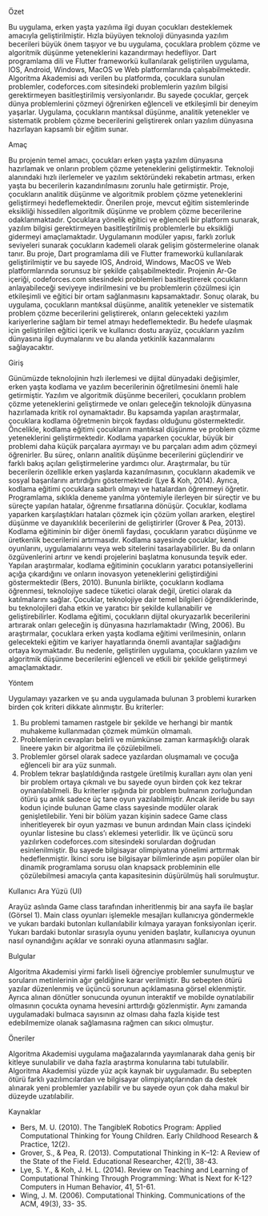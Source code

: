 Özet

   Bu uygulama, erken yaşta yazılıma ilgi duyan çocukları desteklemek amacıyla geliştirilmiştir. Hızla büyüyen teknoloji dünyasında yazılım becerileri büyük önem taşıyor ve bu uygulama, çocuklara problem çözme ve algoritmik düşünme yeteneklerini kazandırmayı hedefliyor. Dart programlama dili ve Flutter frameworkü kullanılarak geliştirilen uygulama, IOS, Android, Windows, MacOS ve Web platformlarında çalışabilmektedir.
  Algoritma Akademisi adı verilen bu platformda, çocuklara sunulan problemler, codeforces.com sitesindeki problemlerin yazılım bilgisi gerektirmeyen basitleştirilmiş versiyonlarıdır. Bu sayede çocuklar, gerçek dünya problemlerini çözmeyi öğrenirken eğlenceli ve etkileşimli bir deneyim yaşarlar. Uygulama, çocukların mantıksal düşünme, analitik yetenekler ve sistematik problem çözme becerilerini geliştirerek onları yazılım dünyasına hazırlayan kapsamlı bir eğitim sunar.

Amaç

  Bu projenin temel amacı, çocukları erken yaşta yazılım dünyasına hazırlamak ve onların problem çözme yeteneklerini geliştirmektir. Teknoloji alanındaki hızlı ilerlemeler ve yazılım sektöründeki rekabetin artması, erken yaşta bu becerilerin kazandırılmasını zorunlu hale getirmiştir. Proje, çocukların analitik düşünme ve algoritmik problem çözme yeteneklerini geliştirmeyi hedeflemektedir.
Önerilen proje, mevcut eğitim sistemlerinde eksikliği hissedilen algoritmik düşünme ve problem çözme becerilerine odaklanmaktadır. Çocuklara yönelik eğitici ve eğlenceli bir platform sunarak, yazılım bilgisi gerektirmeyen basitleştirilmiş problemlerle bu eksikliği gidermeyi amaçlamaktadır. Uygulamanın modüler yapısı, farklı zorluk seviyeleri sunarak çocukların kademeli olarak gelişim göstermelerine olanak tanır.
  Bu proje, Dart programlama dili ve Flutter frameworkü kullanılarak geliştirilmiştir ve bu sayede IOS, Android, Windows, MacOS ve Web platformlarında sorunsuz bir şekilde çalışabilmektedir. Projenin Ar-Ge içeriği, codeforces.com sitesindeki problemleri basitleştirerek çocukların anlayabileceği seviyeye indirilmesini ve bu problemlerin çözülmesi için etkileşimli ve eğitici bir ortam sağlanmasını kapsamaktadır.
Sonuç olarak, bu uygulama, çocukların mantıksal düşünme, analitik yetenekler ve sistematik problem çözme becerilerini geliştirerek, onların gelecekteki yazılım kariyerlerine sağlam bir temel atmayı hedeflemektedir. Bu hedefe ulaşmak için geliştirilen eğitici içerik ve kullanıcı dostu arayüz, çocukların yazılım dünyasına ilgi duymalarını ve bu alanda yetkinlik kazanmalarını sağlayacaktır.
  
Giriş

  Günümüzde teknolojinin hızlı ilerlemesi ve dijital dünyadaki değişimler, erken yaşta kodlama ve yazılım becerilerinin öğretilmesini önemli hale getirmiştir. Yazılım ve algoritmik düşünme becerileri, çocukların problem çözme yeteneklerini geliştirmede ve onları geleceğin teknolojik dünyasına hazırlamada kritik rol oynamaktadır. Bu kapsamda yapılan araştırmalar, çocuklara kodlama öğretmenin birçok faydası olduğunu göstermektedir.
  Öncelikle, kodlama eğitimi çocukların mantıksal düşünme ve problem çözme yeteneklerini geliştirmektedir. Kodlama yaparken çocuklar, büyük bir problemi daha küçük parçalara ayırmayı ve bu parçaları adım adım çözmeyi öğrenirler. Bu süreç, onların analitik düşünme becerilerini güçlendirir ve farklı bakış açıları geliştirmelerine yardımcı olur. Araştırmalar, bu tür becerilerin özellikle erken yaşlarda kazanılmasının, çocukların akademik ve sosyal başarılarını artırdığını göstermektedir (Lye & Koh, 2014).
  Ayrıca, kodlama eğitimi çocuklara sabırlı olmayı ve hatalardan öğrenmeyi öğretir. Programlama, sıklıkla deneme yanılma yöntemiyle ilerleyen bir süreçtir ve bu süreçte yapılan hatalar, öğrenme fırsatlarına dönüşür. Çocuklar, kodlama yaparken karşılaştıkları hataları çözmek için çözüm yolları ararken, eleştirel düşünme ve dayanıklılık becerilerini de geliştirirler (Grover & Pea, 2013).
  Kodlama eğitiminin bir diğer önemli faydası, çocukların yaratıcı düşünme ve üretkenlik becerilerini artırmasıdır. Kodlama sayesinde çocuklar, kendi oyunlarını, uygulamalarını veya web sitelerini tasarlayabilirler. Bu da onların özgüvenlerini artırır ve kendi projelerini başlatma konusunda teşvik eder. Yapılan araştırmalar, kodlama eğitiminin çocukların yaratıcı potansiyellerini açığa çıkardığını ve onların inovasyon yeteneklerini geliştirdiğini göstermektedir (Bers, 2010).
  Bununla birlikte, çocukların kodlama öğrenmesi, teknolojiye sadece tüketici olarak değil, üretici olarak da katılmalarını sağlar. Çocuklar, teknolojiye dair temel bilgileri öğrendiklerinde, bu teknolojileri daha etkin ve yaratıcı bir şekilde kullanabilir ve geliştirebilirler. Kodlama eğitimi, çocukların dijital okuryazarlık becerilerini artırarak onları geleceğin iş dünyasına hazırlamaktadır (Wing, 2006).
  Bu araştırmalar, çocuklara erken yaşta kodlama eğitimi verilmesinin, onların gelecekteki eğitim ve kariyer hayatlarında önemli avantajlar sağladığını ortaya koymaktadır. Bu nedenle, geliştirilen uygulama, çocukların yazılım ve algoritmik düşünme becerilerini eğlenceli ve etkili bir şekilde geliştirmeyi amaçlamaktadır.
 
Yöntem

  Uygulamayı yazarken ve şu anda uygulamada bulunan 3 problemi kurarken birden çok kriteri dikkate alınmıştır. Bu kriterler:
 1) Bu problemi tamamen rastgele bir şekilde ve herhangi bir mantık muhakeme kullanmadan çözmek mümkün olmamalı.
2) Problemlerin cevapları belirli ve mümkünse zaman karmaşıklığı olarak lineere yakın bir algoritma ile çözülebilmeli.
3) Problemler görsel olarak sadece yazılardan oluşmamalı ve çocuğa eğlenceli bir ara yüz sunmalı.
4) Problem tekrar başlatıldığında rastgele üretilmiş kuralları aynı olan yeni bir problem ortaya çıkmalı ve bu sayede oyun birden çok kez tekrar oynanılabilmeli.
  Bu kriterler ışığında bir problem bulmanın zorluğundan ötürü şu anlık sadece üç tane oyun yazılabilmiştir. Ancak ileride bu sayı kodun içinde bulunan Game class sayesinde modüler olarak genişletilebilir. Yeni bir bölüm yazan kişinin sadece Game class inheritleyerek bir oyun yazması ve bunun ardından Main class içindeki oyunlar listesine bu class’ı eklemesi yeterlidir.
  İlk ve üçüncü soru yazılırken codeforces.com sitesindeki sorulardan doğrudan esinlenilmiştir. Bu sayede bilgisayar olimpiyatına yönelimi arttırmak hedeflenmiştir. İkinci soru ise bilgisayar bilimlerinde aşırı popüler olan bir dinamik programlama sorusu olan knapsack probleminin elle çözülebilmesi amacıyla çanta kapasitesinin düşürülmüş hali sorulmuştur.

Kullanıcı Ara Yüzü (UI)

  Arayüz aslında Game class tarafından inheritlenmiş bir ana sayfa ile başlar (Görsel 1). Main class oyunları işlemekle mesajları kullanıcıya göndermekle ve yukarı bardaki butonları kullanılabilir kılmaya yarayan fonksiyonları içerir. Yukarı bardaki butonlar sırasıyla oyunu yeniden başlatır, kullanıcıya oyunun nasıl oynandığını açıklar ve sonraki oyuna atlanmasını sağlar.

Bulgular

Algoritma Akademisi yirmi farklı liseli öğrenciye problemler sunulmuştur ve soruların metinlerinin ağır geldiğine karar verilmiştir. Bu sebepten ötürü yazılar düzenlenmiş ve üçüncü sorunun açıklamasına görsel eklenmiştir. Ayrıca alınan dönütler sonucunda oyunun interaktif ve mobilde oynatılabilir olmasının çocukta oynama hevesini arttırdığı gözlenmiştir. Aynı zamanda uygulamadaki bulmaca sayısının az olması daha fazla kişide test edebilmemize olanak sağlamasına rağmen can sıkıcı olmuştur.

Öneriler

Algoritma Akademisi uygulama mağazalarında yayımlanarak daha geniş bir kitleye sunulabilir ve daha fazla araştırma konularına tabi tutulabilir.
Algoritma Akademisi yüzde yüz açık kaynak bir uygulamadır. Bu sebepten ötürü farklı yazılımcılardan ve bilgisayar olimpiyatçılarından da destek alınarak yeni problemler yazılabilir ve bu sayede oyun çok daha makul bir düzeyde uzatılabilir.

Kaynaklar

 - Bers, M. U. (2010). The TangibleK Robotics Program: Applied Computational Thinking for Young Children. Early Childhood Research & Practice, 12(2).
- Grover, S., & Pea, R. (2013). Computational Thinking in K–12: A Review of the State of the Field. Educational Researcher, 42(1), 38-43.
- Lye, S. Y., & Koh, J. H. L. (2014). Review on Teaching and Learning of Computational Thinking Through Programming: What is Next for K-12? Computers in Human Behavior, 41, 51-61.
- Wing, J. M. (2006). Computational Thinking. Communications of the ACM, 49(3), 33- 35.
